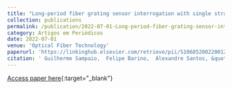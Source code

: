 ```yaml
---
title: "Long-period fiber grating sensor interrogation with single strain modulated FBG and harmonic analysis"
collection: publications
permalink: /publication/2022-07-01-Long-period-fiber-grating-sensor-interrogation-with-single-strain-modulated-FBG-and-harmonic-analysis
category: Artigos em Periódicos
date: 2022-07-01
venue: 'Optical Fiber Technology'
paperurl: 'https://linkinghub.elsevier.com/retrieve/pii/S1068520022001237'
citation: ' Guilherme Sampaio,  Felipe Barino,  Alexandre Santos, &quot;Long-period fiber grating sensor interrogation with single strain modulated FBG and harmonic analysis.&quot; Optical Fiber Technology, 2022.'
---
```

[Access paper here](https://linkinghub.elsevier.com/retrieve/pii/S1068520022001237){:target="_blank"}
